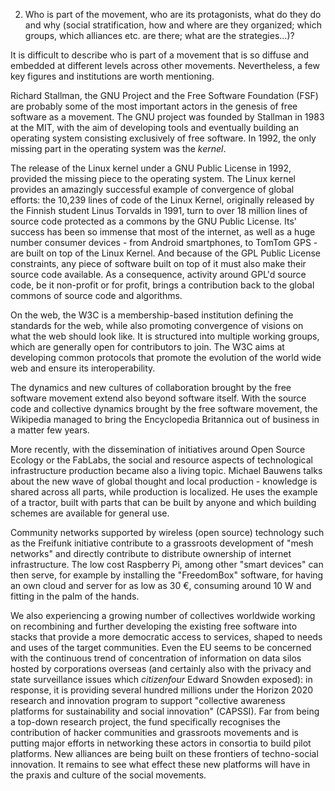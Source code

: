 2. Who is part of the movement, who are its protagonists, what do they do and why (social stratification, how and where are they organized; which groups, which alliances etc. are there; what are the strategies...)?

It is difficult to describe who is part of a movement that is so diffuse and embedded at different levels across other movements. Nevertheless, a few key figures and institutions are worth mentioning.

Richard Stallman, the GNU Project and the Free Software Foundation (FSF) are probably some of the most important actors in the genesis of free software as a movement. The GNU project was founded by Stallman in 1983 at the MIT, with the aim of developing tools and eventually building an operating system consisting exclusively of free software. In 1992, the only missing part in the operating system was the *kernel*. 

The release of the Linux kernel under a GNU Public License in 1992, provided the missing piece to the operating system. The Linux kernel provides an amazingly successful example of convergence of global efforts: the 10,239 lines of code of the Linux Kernel, originally released by the Finnish student Linus Torvalds in 1991, turn to over 18 million lines of source code protected as a commons by the GNU Public License. Its' success has been so immense that most of the internet, as well as a huge number consumer devices - from Android smartphones, to TomTom GPS - are built on top of the Linux Kernel. And because of the GPL Public License constraints, any piece of software built on top of it must also make their source code available. As a consequence, activity around GPL'd source code, be it non-profit or for profit, brings a contribution back to the global commons of source code and algorithms.

On the web, the W3C is a membership-based institution defining the standards for the web, while also promoting convergence of visions on what the web should look like. It is structured into multiple working groups, which are generally open for contributors to join.  The W3C aims at developing common protocols that promote the evolution of the world wide web and ensure its interoperability.

The dynamics and new cultures of collaboration brought by the free software movement extend also beyond software itself. With the source code and collective dynamics brought by the free software movement, the Wikipedia managed to bring the Encyclopedia Britannica out of business in a matter few years.


More recently, with the dissemination of initiatives around Open Source Ecology or the FabLabs, the social and resource aspects of technological infrastructure production became also a living topic. Michael Bauwens talks about the new wave of global thought and local production - knowledge is shared across all parts, while production is localized. He uses the example of a tractor, built with parts that can be built by anyone and which building schemes are available for general use. 

Community networks supported by wireless (open source) technology such as the Freifunk initiative contribute to a grassroots development of "mesh networks" and directly contribute to distribute ownership of internet infrastructure. The low cost Raspberry Pi, among other "smart devices" can then serve, for example by installing the "FreedomBox" software, for having an own cloud and server for as low as 30 €, consuming around 10 W and fitting in the palm of the hands.

We also experiencing a growing number of collectives worldwide working on recombining and further developing the existing free software into stacks that provide a more democratic access to services, shaped to needs and uses of the target communities. Even the EU seems to be concerned with the continuous trend of concentration of information on data silos hosted by corporations overseas (and certainly also with the privacy and state surveillance issues which *citizenfour* Edward Snowden exposed): in response, it is providing several hundred millions under the Horizon 2020 research and innovation program to support "collective awareness platforms for sustainability and social innovation" (CAPSSI). Far from being a top-down research project, the fund specifically recognises the contribution of hacker communities and grassroots movements and is putting major efforts in networking these actors in consortia to build pilot platforms. New alliances are being built on these frontiers of techno-social innovation. It remains to see what effect these new platforms will have in the praxis and culture of the social movements.
